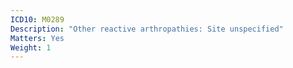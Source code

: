 ```yaml
---
ICD10: M0289
Description: "Other reactive arthropathies: Site unspecified"
Matters: Yes
Weight: 1
---
```


